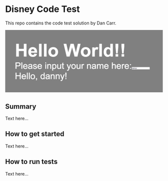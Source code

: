 # Disney Code Test

This repo contains the code test solution by Dan Carr.

![Screenshot](/img/disney-code-solution.jpg)

## Summary

Text here...

## How to get started

Text here...

## How to run tests

Text here...
